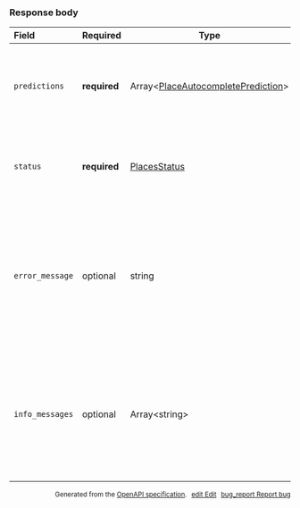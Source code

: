 <!--- This is a generated file, do not edit! -->
<!--- [START maps_http_schema_placesautocompleteresponse] -->
<h3 class="schema-object" id="PlacesAutocompleteResponse">Response body</h3>

| Field           | Required     | Type                                                                                                   | Description                                                                                                                                                                                                                                                                                                                                                                                  |
| :-------------- | ------------ | ------------------------------------------------------------------------------------------------------ | -------------------------------------------------------------------------------------------------------------------------------------------------------------------------------------------------------------------------------------------------------------------------------------------------------------------------------------------------------------------------------------------- |
| `predictions`   | **required** | Array&lt;[PlaceAutocompletePrediction](#PlaceAutocompletePrediction "PlaceAutocompletePrediction")&gt; | <div class="ref-property-description"><p>Contains an array of predictions.</p><p>See <a href="#PlaceAutocompletePrediction">PlaceAutocompletePrediction</a> for more information.</div>                                                                                                                                                                                                      |
| `status`        | **required** | [PlacesStatus](#PlacesStatus "PlacesStatus")                                                           | <div class="ref-property-description"><p>Contains metadata on the request.</p><p>See <a href="#PlacesStatus">PlacesStatus</a> for more information.</div>                                                                                                                                                                                                                                    |
| `error_message` | optional     | string                                                                                                 | <div class="nonref-property-description"><p>When the service returns a status code other than <code>OK&#x3C;</code>, there may be an additional <code>error_message</code> field within the response object. This field contains more detailed information about thereasons behind the given status code. This field is not always returned, and its content is subject to change.</p></div> |
| `info_messages` | optional     | Array&lt;string&gt;                                                                                    | <div class="nonref-property-description"><p>When the service returns additional information about the request specification, there may be an additional <code>info_messages</code> field within the response object. This field is only returned for successful requests. It may not always be returned, and its content is subject to change.</p></div>                                     |

<p style="text-align: right; font-size: smaller;">Generated from the <a class="gc-analytics-event" data-category="GMP" data-label="openapi-github" href="https://github.com/googlemaps/openapi-specification" title="Google Maps Platform OpenAPI Specification" class="external">OpenAPI specification</a>.
<a class="gc-analytics-event" data-category="GMP" data-label="openapi-github" style="margin-left: 5px;" href="https://github.com/googlemaps/openapi-specification/blob/main/specification/schema" title="Edit on GitHub"><span class="material-icons">edit</span> Edit</a>
<a class="gc-analytics-event" data-category="GMP" data-label="openapi-github" style="margin-left: 5px;" href="https://github.com/googlemaps/openapi-specification/issues/new?assignees=&labels=type%3A+bug%2C+triage+me&template=bug_report.md&title=[schema] Bug - PlacesAutocompleteResponse" title="File bug for schema on GitHub"><span class="material-icons">bug_report</span> Report bug</a>
</p>

<!--- [END maps_http_schema_placesautocompleteresponse] -->

